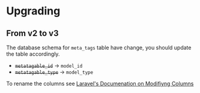 # Upgrading

## From v2 to v3

The database schema for `meta_tags` table have change, you should update the table accordingly.

-   ~~`metatagable_id`~~ -> `model_id`
-   ~~`metatagable_type`~~ -> `model_type`

To rename the columns see [Laravel's Documenation on Modifiyng Columns](https://laravel.com/docs/8.x/migrations#modifying-columns)
